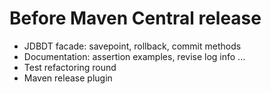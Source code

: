 # Before Maven Central release 
* JDBDT facade: savepoint, rollback, commit methods
* Documentation: assertion examples, revise log info ...
* Test refactoring round
* Maven release plugin
